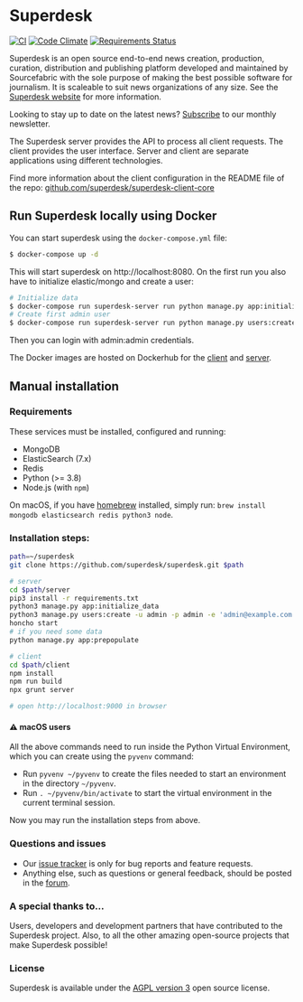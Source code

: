 # Superdesk

[![CI](https://github.com/superdesk/superdesk/workflows/CI/badge.svg)](https://github.com/superdesk/superdesk/actions?query=workflow%3ACI)
[![Code Climate](https://codeclimate.com/github/superdesk/superdesk/badges/gpa.svg)](https://codeclimate.com/github/superdesk/superdesk)
[![Requirements Status](https://requires.io/github/superdesk/superdesk/requirements.svg?branch=master)](https://requires.io/github/superdesk/superdesk/requirements/?branch=master)

Superdesk is an open source end-to-end news creation, production, curation,
distribution and publishing platform developed and maintained by Sourcefabric
with the sole purpose of making the best possible software for journalism. It
is scaleable to suit news organizations of any size. See the [Superdesk website](https://www.superdesk.org) for more information.

Looking to stay up to date on the latest news? [Subscribe](http://eepurl.com/bClQlD) to our monthly newsletter.

The Superdesk server provides the API to process all client requests. The client
provides the user interface. Server and client are separate applications using
different technologies.

Find more information about the client configuration in the README file of the repo:
[github.com/superdesk/superdesk-client-core](https://github.com/superdesk/superdesk-client-core)

## Run Superdesk locally using Docker

You can start superdesk using the `docker-compose.yml` file:

```sh
$ docker-compose up -d
```

This will start superdesk on http://localhost:8080. On the first run you also have to initialize
elastic/mongo and create a user:

```sh
# Initialize data
$ docker-compose run superdesk-server run python manage.py app:initialize_data
# Create first admin user
$ docker-compose run superdesk-server run python manage.py users:create -u admin -p admin -e admin@localhost --admin
```

Then you can login with admin:admin credentials.

The Docker images are hosted on Dockerhub for the [client](https://hub.docker.com/r/sourcefabricoss/superdesk-client) and [server](https://hub.docker.com/r/sourcefabricoss/superdesk-server).

## Manual installation

### Requirements

These services must be installed, configured and running:

- MongoDB
- ElasticSearch (7.x)
- Redis
- Python (>= 3.8)
- Node.js (with `npm`)

On macOS, if you have [homebrew](https://brew.sh/) installed, simply run: `brew install mongodb elasticsearch redis python3 node`.

### Installation steps:

```sh
path=~/superdesk
git clone https://github.com/superdesk/superdesk.git $path

# server
cd $path/server
pip3 install -r requirements.txt
python3 manage.py app:initialize_data
python3 manage.py users:create -u admin -p admin -e 'admin@example.com' --admin
honcho start
# if you need some data
python manage.py app:prepopulate

# client
cd $path/client
npm install
npm run build
npx grunt server

# open http://localhost:9000 in browser
```

#### :warning: macOS users

All the above commands need to run inside the Python Virtual Environment, which you can create
using the `pyvenv` command:

- Run `pyvenv ~/pyvenv` to create the files needed to start an environment in the directory `~/pyvenv`.
- Run `. ~/pyvenv/bin/activate` to start the virtual environment in the current terminal session.

Now you may run the installation steps from above.

### Questions and issues

- Our [issue tracker](https://dev.sourcefabric.org/projects/SD) is only for bug reports and feature requests.
- Anything else, such as questions or general feedback, should be posted in the [forum](https://forum.sourcefabric.org/categories/superdesk-dev).

### A special thanks to...

Users, developers and development partners that have contributed to the Superdesk project. Also, to all the other amazing open-source projects that make Superdesk possible!

### License

Superdesk is available under the [AGPL version 3](https://www.gnu.org/licenses/agpl-3.0.html) open source license.
